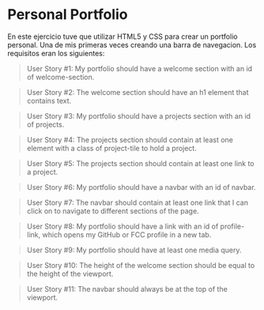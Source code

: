 # Personal Portfolio

En este ejercicio tuve que utilizar HTML5 y CSS para crear un portfolio personal. Una de mis primeras veces creando una barra de navegacion.
Los requisitos eran los siguientes:

> User Story #1: My portfolio should have a welcome section with an id of welcome-section.

> User Story #2: The welcome section should have an h1 element that contains text.

> User Story #3: My portfolio should have a projects section with an id of projects.

> User Story #4: The projects section should contain at least one element with a class of project-tile to hold a project.

> User Story #5: The projects section should contain at least one link to a project.

> User Story #6: My portfolio should have a navbar with an id of navbar.

> User Story #7: The navbar should contain at least one link that I can click on to navigate to different sections of the page.

> User Story #8: My portfolio should have a link with an id of profile-link, which opens my GitHub or FCC profile in a new tab.

> User Story #9: My portfolio should have at least one media query.

> User Story #10: The height of the welcome section should be equal to the height of the viewport.

> User Story #11: The navbar should always be at the top of the viewport.
